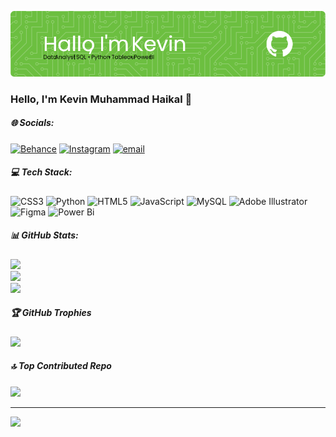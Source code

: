 ![Kevinmhaikal](img/github-header-image.png)

<!-- 
- 🌱 I'm currently practicing coding challenges on [**HackerRank**](https://www.hackerrank.com/profile/kevinmuhhaikal) 📖


- 😄 He/Him



##### Skills
<p align="center">
  <a href="https://skillicons.dev">
    <img src="https://skillicons.dev/icons?i=js,html,css,python,figma,ai" />
  </a>
</p>


##### Connect with me

![https://www.instagram.com/kpin.e?igsh=MW8zeTJkcGZkeGFxNw==](https://img.shields.io/badge/Instagram-E4405F?style=for-the-badge&logo=instagram&logoColor=white) 
![https://www.behance.net/kevinhaikal](https://img.shields.io/badge/Behance-0054F7?style=for-the-badge&logo=behance&logoColor=w) 




![Anime](https://media.giphy.com/media/v1.Y2lkPTc5MGI3NjExbG9hZXkxaWM2aGhocDVpbHF0eGpnZzRtb255NDR6cXFmNjVmOXpiaSZlcD12MV9naWZzX3NlYXJjaCZjdD1n/naiatn5LxTOsU/giphy.gif) -->


### Hello, I'm Kevin Muhammad Haikal 👋


##### 🌐 Socials:
[![Behance](https://img.shields.io/badge/Behance-1769ff?logo=behance&logoColor=white)](https://behance.net/kevinhaikal) [![Instagram](https://img.shields.io/badge/Instagram-%23E4405F.svg?logo=Instagram&logoColor=white)](https://instagram.com/kpin.e) [![email](https://img.shields.io/badge/Email-D14836?logo=gmail&logoColor=white)](mailto:kevinmuhhaikal@gmail.com) 

##### 💻 Tech Stack:
![CSS3](https://img.shields.io/badge/css3-%231572B6.svg?style=plastic&logo=css3&logoColor=white) ![Python](https://img.shields.io/badge/python-3670A0?style=plastic&logo=python&logoColor=ffdd54) ![HTML5](https://img.shields.io/badge/html5-%23E34F26.svg?style=plastic&logo=html5&logoColor=white) ![JavaScript](https://img.shields.io/badge/javascript-%23323330.svg?style=plastic&logo=javascript&logoColor=%23F7DF1E) ![MySQL](https://img.shields.io/badge/mysql-4479A1.svg?style=plastic&logo=mysql&logoColor=white) ![Adobe Illustrator](https://img.shields.io/badge/adobe%20illustrator-%23FF9A00.svg?style=plastic&logo=adobe%20illustrator&logoColor=white) ![Figma](https://img.shields.io/badge/figma-%23F24E1E.svg?style=plastic&logo=figma&logoColor=white) ![Power Bi](https://img.shields.io/badge/power_bi-F2C811?style=plastic&logo=powerbi&logoColor=black)
##### 📊 GitHub Stats:
![](https://github-readme-stats.vercel.app/api?username=Kevinmhaikal&theme=dark&hide_border=true&include_all_commits=true&count_private=false)<br/>
![](https://nirzak-streak-stats.vercel.app/?user=Kevinmhaikal&theme=dark&hide_border=true)<br/>
![](https://github-readme-stats.vercel.app/api/top-langs/?username=Kevinmhaikal&theme=dark&hide_border=true&include_all_commits=true&count_private=false&layout=compact)

##### 🏆 GitHub Trophies
![](https://github-profile-trophy.vercel.app/?username=Kevinmhaikal&theme=radical&no-frame=false&no-bg=true&margin-w=4)

##### 🔝 Top Contributed Repo
![](https://github-contributor-stats.vercel.app/api?username=Kevinmhaikal&limit=5&theme=dark&combine_all_yearly_contributions=true)

---
[![](https://visitcount.itsvg.in/api?id=Kevinmhaikal&icon=0&color=0)](https://visitcount.itsvg.in)

<!-- Proudly created with GPRM ( https://gprm.itsvg.in ) -->